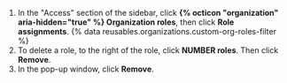 1. In the "Access" section of the sidebar, click **{% octicon "organization" aria-hidden="true" %} Organization roles**, then click **Role assignments**.
{% data reusables.organizations.custom-org-roles-filter %}
1. To delete a role, to the right of the role, click **NUMBER roles**. Then click **Remove**.
1. In the pop-up window, click **Remove**.
